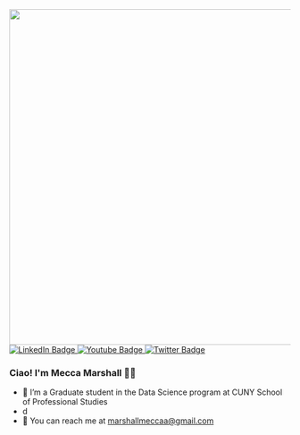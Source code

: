 <div id="header" align="center">
  <img src="https://media.giphy.com/media/v1.Y2lkPTc5MGI3NjExcWZiYzUxcDN6ZmZmczVmOWtlMWUwbHYwN2UyYXdnNm9kcHdiY3I5cyZlcD12MV9pbnRlcm5hbF9naWZfYnlfaWQmY3Q9Zw/L1R1tvI9svkIWwpVYr/giphy.gif" width="600"/>
</div>
<div id="badges">
  <a href="your-linkedin-URL">
    <img src="https://img.shields.io/badge/LinkedIn-blue?style=for-the-badge&logo=linkedin&logoColor=white" alt="LinkedIn Badge"/>
  </a>
  <a href="your-youtube-URL">
    <img src="https://img.shields.io/badge/YouTube-red?style=for-the-badge&logo=youtube&logoColor=white" alt="Youtube Badge"/>
  </a>
  <a href="your-twitter-URL">
    <img src="https://img.shields.io/badge/Twitter-blue?style=for-the-badge&logo=twitter&logoColor=white" alt="Twitter Badge"/>
  </a>
</div>

### Ciao! I'm Mecca Marshall 👋🏾
- 📖 I’m a Graduate student in the Data Science program at CUNY School of Professional Studies
- d
- 📧 You can reach me at marshallmeccaa@gmail.com
